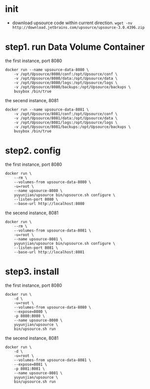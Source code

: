 # init
- download upsource code within current direction.
`wget -nv http://download.jetbrains.com/upsource/upsource-3.0.4396.zip`


# step1. run Data Volume Container
the first instance, port 8080
```
docker run --name upsource-data-8080 \
	-v /opt/Upsource/8080/conf:/opt/Upsource/conf \
	-v /opt/Upsource/8080/data:/opt/Upsource/data \
	-v /opt/Upsource/8080/logs:/opt/Upsource/logs \
	-v /opt/Upsource/8080/backups:/opt/Upsource/backups \
	busybox /bin/true
```

the secend instance, 8081
```
docker run --name upsource-data-8081 \
	-v /opt/Upsource/8081/conf:/opt/Upsource/conf \
	-v /opt/Upsource/8081/data:/opt/Upsource/data \
	-v /opt/Upsource/8081/logs:/opt/Upsource/logs \
	-v /opt/Upsource/8081/backups:/opt/Upsource/backups \
	busybox /bin/true
```


# step2. config
the first instance, port 8080
```
docker run \
    --rm \
    --volumes-from upsource-data-8080 \
    -u=root \
    --name upsource-8080 \
    yuyunjian/upsource bin/upsource.sh configure \
    --listen-port 8080 \
    --base-url http://localhost:8080
```
the secend instance, 8081
```
docker run \
    --rm \
    --volumes-from upsource-data-8081 \
    -u=root \
    --name upsource-8081 \
    yuyunjian/upsource bin/upsource.sh configure \
    --listen-port 8081 \
    --base-url http://localhost:8081
```


# step3. install
the first instance, port 8080
```
docker run \
	-d \
	-u=root \
	--volumes-from upsource-data-8080 \
	--expose=8080 \
	-p 8080:8080 \
	--name upsource-8080 \
	yuyunjian/upsource \
	bin/upsource.sh run
```
the secend instance, 8081
```
docker run \
	-d \
	-u=root \
	--volumes-from upsource-data-8081 \
	--expose=8081 \
	-p 8081:8081 \
	--name upsource-8081 \
	yuyunjian/upsource \
	bin/upsource.sh run
```
